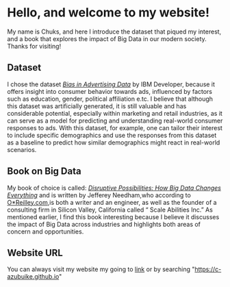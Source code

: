 # Hello, and welcome to my website!
My name is Chuks, and here I introduce the dataset that piqued my interest, and a book that explores the impact of Big Data in our modern society.
Thanks for visiting!
## Dataset
I chose the dataset [_Bias in Advertising Data_](https://developer.ibm.com/exchanges/data/all/bias-in-advertising/) by IBM Developer, because it offers insight into consumer behavior towards ads, influenced by factors such as education, gender, political affiliation e.tc.
I believe that although this dataset was artificially generated, it is still valuable and has considerable potential, especially within marketing and retail industries, as it can serve as a model for predicting and understanding real-world consumer responses to ads.
With this dataset, for example, one can tailor their interest to include specific demographics and use the responses from this dataset as a baseline to predict how similar demographics might react in real-world scenarios.
## Book on Big Data
My book of choice is called: [_Disruptive Possibilities: How Big Data Changes Everything_]( https://www.amazon.com/Disruptive-Possibilities-Data-Changes-Everything-ebook/dp/B00CLH387W) and is written by Jefferey Needham,who according to [O*Reilley.com]( https://www.oreilly.com/people/jeffrey-needham/),is both a writer and an engineer, as well as the founder of a consulting firm in Silicon Valley, California called “ Scale Abilities Inc.”
As mentioned earlier, I find this book interesting because I believe it discusses the impact of Big Data across industries and highlights both areas of concern and opportunities.
## Website URL
You can always visit my website my going to [link](https://c-azubuike.github.io/) or by searching "https://c-azubuike.github.io"

